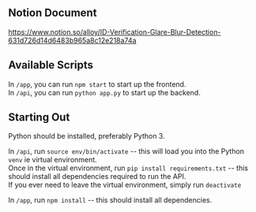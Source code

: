 ## Notion Document
https://www.notion.so/alloy/ID-Verification-Glare-Blur-Detection-631d726d14d6483b965a8c12e218a74a

## Available Scripts

In `/app`, you can run `npm start` to start up the frontend.<br />
In `/api`, you can run `python app.py` to start up the backend.

## Starting Out

Python should be installed, preferably Python 3.<br />

In `/api`, run `source env/bin/activate` -- this will load you into the Python `venv` ie virtual environment.<br />
Once in the virtual environment, run `pip install requirements.txt` -- this should install all dependencies required to run the API.<br />
If you ever need to leave the virtual environment, simply run `deactivate`

In `/app`, run `npm install` -- this should install all dependencies.
